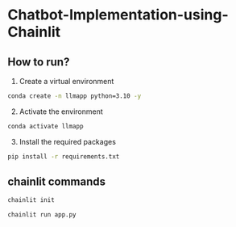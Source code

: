 # Chatbot-Implementation-using-Chainlit

## How to run?

1. Create a virtual environment

```bash
conda create -n llmapp python=3.10 -y

```

2. Activate the environment

```bash
conda activate llmapp

```

3. Install the required packages

```bash
pip install -r requirements.txt
```

## chainlit commands

```bash
chainlit init
```

```bash
chainlit run app.py
```
